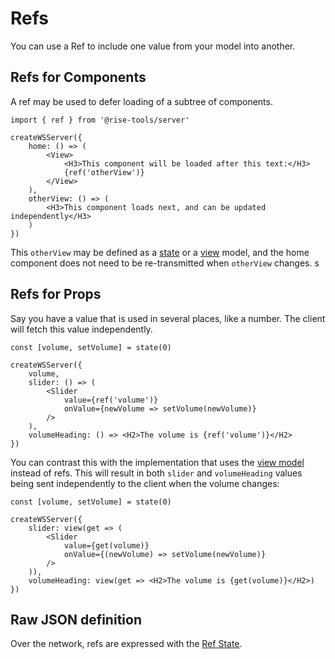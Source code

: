# Refs

You can use a Ref to include one value from your model into another.


## Refs for Components

A ref may be used to defer loading of a subtree of components.

```tsx
import { ref } from '@rise-tools/server'

createWSServer({
    home: () => (
        <View>
            <H3>This component will be loaded after this text:</H3>
            {ref('otherView')}
        </View>
    ),
    otherView: () => (
        <H3>This component loads next, and can be updated independently</H3>
    )
})
```

This `otherView` may be defined as a [state](/docs/server-js/models#state) or a [view](/docs/server-js/models#view) model, and the home component does not need to be re-transmitted when `otherView` changes. 
s
## Refs for Props

Say you have a value that is used in several places, like a number. The client will fetch this value independently.

```tsx
const [volume, setVolume] = state(0)

createWSServer({
    volume,
    slider: () => (
        <Slider
            value={ref('volume')}
            onValue={newVolume => setVolume(newVolume)}
        />
    ),
    volumeHeading: () => <H2>The volume is {ref('volume')}</H2>
})
```

You can contrast this with the implementation that uses the [view model](/docs/server-js/models#view) instead of refs. This will result in both `slider` and `volumeHeading` values being sent independently to the client when the volume changes:

```tsx
const [volume, setVolume] = state(0)

createWSServer({
    slider: view(get => (
        <Slider
            value={get(volume)}
            onValue={(newVolume) => setVolume(newVolume)}
        />
    )),
    volumeHeading: view(get => <H2>The volume is {get(volume)}</H2>)
})
```


## Raw JSON definition

Over the network, refs are expressed with the [Ref State](/docs/server-spec/json-types#ref).